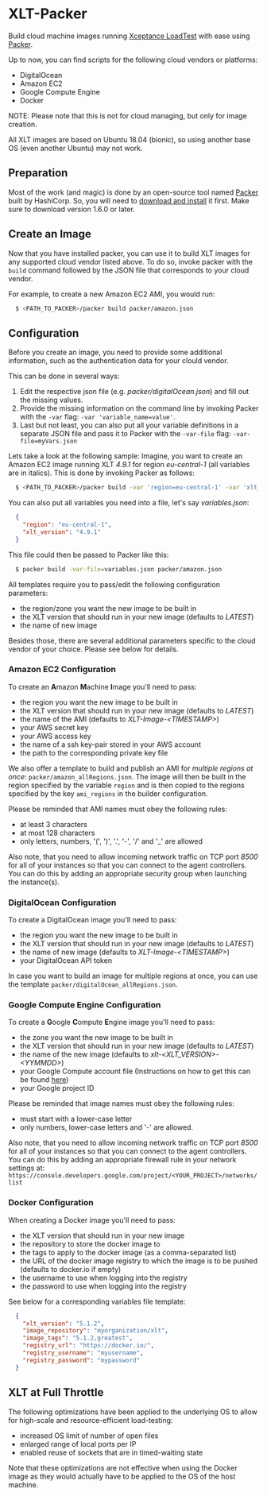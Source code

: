 # XLT-Packer #

Build cloud machine images running [Xceptance LoadTest](https://xceptance.com/xlt) with ease using [Packer](https://packer.io).

Up to now, you can find scripts for the following cloud vendors or platforms:
 - DigitalOcean
 - Amazon EC2
 - Google Compute Engine
 - Docker

NOTE: Please note that this is not for cloud managing, but only for image creation.

All XLT images are based on Ubuntu 18.04 (bionic), so using another base OS (even another Ubuntu) may not work.

## Preparation ##

Most of the work (and magic) is done by an open-source tool named [Packer](https://packer.io) built by HashiCorp. So, you will need to [download and install](https://packer.io/downloads.html) it first. Make sure to download version 1.6.0 or later.

## Create an Image ##

Now that you have installed packer, you can use it to build XLT images for any supported cloud vendor listed above.
To do so, invoke packer with the `build` command followed by the JSON file that corresponds to your cloud vendor.

For example, to create a new Amazon EC2 AMI, you would run:

```sh
  $ <PATH_TO_PACKER>/packer build packer/amazon.json
```

## Configuration ##

Before you create an image, you need to provide some additional information, such as the authentication data for your clould vendor.

This can be done in several ways:

  1. Edit the respective json file (e.g. _packer/digitalOcean.json_) and fill out the missing values.
  1. Provide the missing information on the command line by invoking Packer with the `-var` flag: `-var 'variable_name=value'`.
  1. Last but not least, you can also put all your variable definitions in a separate JSON file and pass it to Packer with the `-var-file` flag: `-var-file=myVars.json`

Lets take a look at the following sample: Imagine, you want to create an Amazon EC2 image running XLT _4.9.1_ for region _eu-central-1_ (all variables are in italics).
This is done by invoking Packer as follows:

```sh
  $ <PATH_TO_PACKER>/packer build -var 'region=eu-central-1' -var 'xlt_version=4.9.1' packer/amazon.json
```

You can also put all variables you need into a file, let's say _variables.json_:

```json
  {
    "region": "eu-central-1",
    "xlt_version": "4.9.1"
  }
```

This file could then be passed to Packer like this:

```sh
  $ packer build -var-file=variables.json packer/amazon.json
```


All templates require you to pass/edit the following configuration parameters:
 - the region/zone you want the new image to be built in
 - the XLT version that should run in your new image (defaults to _LATEST_)
 - the name of new image

Besides those, there are several additional parameters specific to the cloud vendor of your choice. Please see below for details.

### Amazon EC2 Configuration ###

To create an **A**mazon **M**achine **I**mage you'll need to pass:
 - the region you want the new image to be built in
 - the XLT version that should run in your new image (defaults to _LATEST_)
 - the name of the AMI (defaults to _XLT-Image-&lt;TIMESTAMP&gt;_)
 - your AWS secret key
 - your AWS access key
 - the name of a ssh key-pair stored in your AWS account
 - the path to the corresponding private key file

We also offer a template to build and publish an AMI for _multiple regions at once_: `packer/amazon_allRegions.json`.
The image will then be built in the region specified by the variable `region` and is then copied to the regions specified by the key `ami_regions` in the builder configuration.

Please be reminded that AMI names must obey the following rules:
 - at least 3 characters
 - at most 128 characters
 - only letters, numbers, '(', ')', '.', '-', '/' and '_' are allowed

Also note, that you need to allow incoming network traffic on TCP port *8500* for all of your instances so that you can connect to the agent controllers.
You can do this by adding an appropriate security group when launching the instance(s).

### DigitalOcean Configuration ###

To create a DigitalOcean image you'll need to pass:
 - the region you want the new image to be built in
 - the XLT version that should run in your new image (defaults to _LATEST_)
 - the name of new image (defaults to _XLT-Image-&lt;TIMESTAMP&gt;_)
 - your DigitalOcean API token

In case you want to build an image for multiple regions at once, you can use the template `packer/digitalOcean_allRegions.json`.

### Google Compute Engine Configuration ###

To create a **G**oogle **C**ompute **E**ngine image you'll need to pass:
 - the zone you want the new image to be built in
 - the XLT version that should run in your new image (defaults to _LATEST_)
 - the name of the new image (defaults to _xlt-&lt;XLT_VERSION&gt;-&lt;YYMMDD&gt;_)
 - your Google Compute account file (Instructions on how to get this can be found [here](https://www.packer.io/docs/builders/googlecompute.html))
 - your Google project ID

Please be reminded that image names must obey the following rules:
 - must start with a lower-case letter
 - only numbers, lower-case letters and '-' are allowed.

Also note, that you need to allow incoming network traffic on TCP port *8500* for all of your instances so that you can connect to the agent controllers.
You can do this by adding an appropriate firewall rule in your network settings at: `https://console.developers.google.com/project/<YOUR_PROJECT>/networks/list`


### Docker Configuration ###

When creating a Docker image you'll need to pass:

 - the XLT version that should run in your new image
 - the repository to store the docker image to
 - the tags to apply to the docker image (as a comma-separated list)
 - the URL of the docker image registry to which the image is to be pushed (defaults to docker.io if empty)
 - the username to use when logging into the registry
 - the password to use when logging into the registry

See below for a corresponding variables file template:

```json
  {
    "xlt_version": "5.1.2",
    "image_repository": "myorganization/xlt",
    "image_tags": "5.1.2,greatest",
    "registry_url": "https://docker.io/",
    "registry_username": "myusername",
    "registry_password": "mypassword"
  }
```

## XLT at Full Throttle ##

The following optimizations have been applied to the underlying OS to allow for high-scale and resource-efficient load-testing:
 - increased OS limit of number of open files
 - enlarged range of local ports per IP
 - enabled reuse of sockets that are in timed-waiting state

Note that these optimizations are not effective when using the Docker image as they would actually have to be applied to the OS of the host machine.